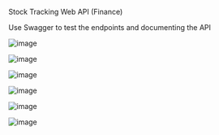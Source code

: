 Stock Tracking Web API (Finance)

Use Swagger to test the endpoints and documenting the API

![image](https://github.com/kahano/Finance_StockTracking/assets/48335933/54849acd-7a88-46c6-ba30-b68b9d9b29c2) 

![image](https://github.com/kahano/Finance_StockTracking/assets/48335933/eebc8b50-3d20-4428-bf8e-1c76d374f41f) 

![image](https://github.com/kahano/Finance_StockTracking/assets/48335933/3d97b214-e165-426c-9188-a561099ec4bb)

![image](https://github.com/kahano/Finance_StockTracking/assets/48335933/58229b06-b008-4fce-864c-f2838b670062) 

![image](https://github.com/kahano/Finance_StockTracking/assets/48335933/de0a5b82-5231-4478-a082-6a64bd2f18fe)

![image](https://github.com/kahano/Finance_StockTracking/assets/48335933/51c93c01-37a9-43a0-92ba-047459ddd2d7)




